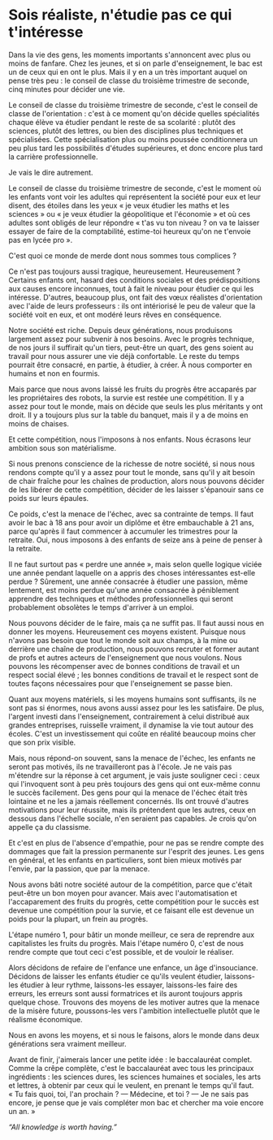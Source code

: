 Sois réaliste, n'étudie pas ce qui t'intéresse
==============================================

Dans la vie des gens, les moments importants s'annoncent avec plus ou moins
de fanfare. Chez les jeunes, et si on parle d'enseignement, le bac est un de
ceux qui en ont le plus. Mais il y en a un très important auquel on pense
très peu : le conseil de classe du troisième trimestre de seconde, cinq
minutes pour décider une vie.

Le conseil de classe du troisième trimestre de seconde, c'est le conseil de
classe de l'orientation : c'est à ce moment qu'on décide quelles spécialités
chaque élève va étudier pendant le reste de sa scolarité : plutôt des
sciences, plutôt des lettres, ou bien des disciplines plus techniques et
spécialisées. Cette spécialisation plus ou moins poussée conditionnera un
peu plus tard les possibilités d'études supérieures, et donc encore plus
tard la carrière professionnelle.

Je vais le dire autrement.

Le conseil de classe du troisième trimestre de seconde, c'est le moment où
les enfants vont voir les adultes qui représentent la société pour eux et
leur disent, des étoiles dans les yeux « je veux étudier les maths et les
sciences » ou « je veux étudier la géopolitique et l'économie » et où ces
adultes sont obligés de leur répondre « t'as vu ton niveau ? on va te
laisser essayer de faire de la comptabilité, estime-toi heureux qu'on ne
t'envoie pas en lycée pro ».

C'est quoi ce monde de merde dont nous sommes tous complices ?

Ce n'est pas toujours aussi tragique, heureusement. Heureusement ? Certains
enfants ont, hasard des conditions sociales et des prédispositions aux
causes encore inconnues, tout à fait le niveau pour étudier ce qui les
intéresse. D'autres, beaucoup plus, ont fait des vœux réalistes
d'orientation avec l'aide de leurs professeurs : ils ont intériorisé le peu
de valeur que la société voit en eux, et ont modéré leurs rêves en
conséquence.

Notre société est riche. Depuis deux générations, nous produisons largement
assez pour subvenir à nos besoins. Avec le progrès technique, de nos jours
il suffirait qu'un tiers, peut-être un quart, des gens soient au travail
pour nous assurer une vie déjà confortable. Le reste du temps pourrait être
consacré, en partie, à étudier, à créer. À nous comporter en humains et non
en fourmis.

Mais parce que nous avons laissé les fruits du progrès être accaparés par
les propriétaires des robots, la survie est restée une compétition. Il y a
assez pour tout le monde, mais on décide que seuls les plus méritants y ont
droit. Il y a toujours plus sur la table du banquet, mais il y a de moins en
moins de chaises.

Et cette compétition, nous l'imposons à nos enfants. Nous écrasons leur
ambition sous son matérialisme.

Si nous prenons conscience de la richesse de notre société, si nous nous
rendons compte qu'il y a assez pour tout le monde, sans qu'il y ait besoin
de chair fraîche pour les chaînes de production, alors nous pouvons décider
de les libérer de cette compétition, décider de les laisser s'épanouir sans
ce poids sur leurs épaules.

Ce poids, c'est la menace de l'échec, avec sa contrainte de temps. Il faut
avoir le bac à 18 ans pour avoir un diplôme et être embauchable à 21 ans,
parce qu'après il faut commencer à accumuler les trimestres pour la
retraite. Oui, nous imposons à des enfants de seize ans à peine de penser à
la retraite.

Il ne faut surtout pas « perdre une année », mais selon quelle logique
viciée une année pendant laquelle on a appris des choses intéressantes
est-elle perdue ? Sûrement, une année consacrée à étudier une passion, même
lentement, est moins perdue qu'une année consacrée à péniblement apprendre
des techniques et méthodes professionnelles qui seront probablement
obsolètes le temps d'arriver à un emploi.

Nous pouvons décider de le faire, mais ça ne suffit pas. Il faut aussi nous
en donner les moyens. Heureusement ces moyens existent. Puisque nous n'avons
pas besoin que tout le monde soit aux champs, à la mine ou derrière une
chaîne de production, nous pouvons recruter et former autant de profs et
autres acteurs de l'enseignement que nous voulons. Nous pouvons les
récompenser avec de bonnes conditions de travail et un respect social
élevé ; les bonnes conditions de travail et le respect sont de toutes façons
nécessaires pour que l'enseignement se passe bien.

Quant aux moyens matériels, si les moyens humains sont suffisants, ils ne
sont pas si énormes, nous avons aussi assez pour les les satisfaire. De
plus, l'argent investi dans l'enseignement, contrairement à celui distribué
aux grandes entreprises, ruisselle vraiment, il dynamise la vie tout autour
des écoles. C'est un investissement qui coûte en réalité beaucoup moins cher
que son prix visible.

Mais, nous répond-on souvent, sans la menace de l'échec, les enfants ne
seront pas motivés, ils ne travailleront pas à l'école. Je ne vais pas
m'étendre sur la réponse à cet argument, je vais juste souligner ceci : ceux
qui l'invoquent sont à peu près toujours des gens qui ont eux-même connu le
succès facilement. Des gens pour qui la menace de l'échec était très
lointaine et ne les a jamais réellement concernés. Ils ont trouvé d'autres
motivations pour leur réussite, mais ils prétendent que les autres, ceux en
dessous dans l'échelle sociale, n'en seraient pas capables. Je crois qu'on
appelle ça du classisme.

Et c'est en plus de l'absence d'empathie, pour ne pas se rendre compte des
dommages que fait la pression permanente sur l'esprit des jeunes. Les gens
en général, et les enfants en particuliers, sont bien mieux motivés par
l'envie, par la passion, que par la menace.

Nous avons bâti notre société autour de la compétition, parce que c'était
peut-être un bon moyen pour avancer. Mais avec l'automatisation et
l'accaparement des fruits du progrès, cette compétition pour le succès est
devenue une compétition pour la survie, et ce faisant elle est devenue un
poids pour la plupart, un frein au progrès.

L'étape numéro 1, pour bâtir un monde meilleur, ce sera de reprendre aux
capitalistes les fruits du progrès. Mais l'étape numéro 0, c'est de nous
rendre compte que tout ceci c'est possible, et de vouloir le réaliser.

Alors décidons de refaire de l'enfance une enfance, un âge d'insouciance.
Décidons de laisser les enfants étudier ce qu'ils veulent étudier,
laissons-les étudier à leur rythme, laissons-les essayer, laissons-les faire
des erreurs, les erreurs sont aussi formatrices et ils auront toujours
appris quelque chose. Trouvons des moyens de les motiver autres que la
menace de la misère future, poussons-les vers l'ambition intellectuelle
plutôt que le réalisme économique.

Nous en avons les moyens, et si nous le faisons, alors le monde dans deux
générations sera vraiment meilleur.

Avant de finir, j'aimerais lancer une petite idée : le baccalauréat complet.
Comme la crêpe complète, c'est le baccalauréat avec tous les principaux
ingrédients : les sciences dures, les sciences humaines et sociales, les
arts et lettres, à obtenir par ceux qui le veulent, en prenant le temps
qu'il faut. « Tu fais quoi, toi, l'an prochain ? — Médecine, et toi ? — Je
ne sais pas encore, je pense que je vais compléter mon bac et chercher ma
voie encore un an. »

*“All knowledge is worth having.”*
